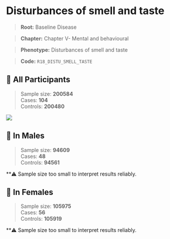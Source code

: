 # Disturbances of smell and taste

> **Root:** Baseline Disease  

> **Chapter:** Chapter V- Mental and behavioural  

> **Phenotype:** Disturbances of smell and taste  

> **Code:** `R18_DISTU_SMELL_TASTE`

## 🧪 All Participants  
> Sample size: **200584**  
> Cases: **104**  
> Controls: **200480**
<img src="/Disease/Figures/ALL/Incidence/R18_DISTU_SMELL_TASTE.png"/>
<CsvTable src="/Disease/Data/ALL/Incidence/COX_R18_DISTU_SMELL_TASTE.csv" label="🔍 View full results" />

## 👨 In Males  
> Sample size: **94609**  
> Cases: **48**  
> Controls: **94561**

**⚠️ Sample size too small to interpret results reliably.


## 👩 In Females  
> Sample size: **105975**  
> Cases: **56**  
> Controls: **105919**

**⚠️ Sample size too small to interpret results reliably.

